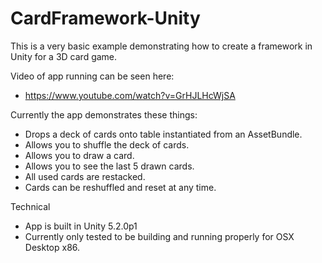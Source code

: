 # CardFramework-Unity

This is a very basic example demonstrating how to create a framework in Unity for a 3D card game.


Video of app running can be seen here:
- https://www.youtube.com/watch?v=GrHJLHcWjSA


Currently the app demonstrates these things:
- Drops a deck of cards onto table instantiated from an AssetBundle.
- Allows you to shuffle the deck of cards.
- Allows you to draw a card.
- Allows you to see the last 5 drawn cards.
- All used cards are restacked.
- Cards can be reshuffled and reset at any time.


Technical
- App is built in Unity 5.2.0p1
- Currently only tested to be building and running properly for OSX Desktop x86.
